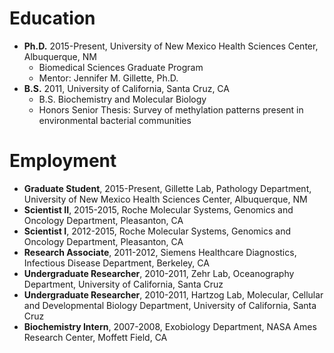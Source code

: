 # Education
* **Ph.D.** 2015-Present, University of New Mexico Health Sciences Center, Albuquerque, NM
  - Biomedical Sciences Graduate Program
  - Mentor: Jennifer M. Gillette, Ph.D. 
* **B.S.** 2011, University of California, Santa Cruz, CA
  - B.S. Biochemistry and Molecular Biology
  - Honors Senior Thesis: Survey of methylation patterns present in environmental bacterial communities

# Employment

* **Graduate Student**, 2015-Present, Gillette Lab, Pathology Department, University of New Mexico Health Sciences Center, Albuquerque, NM
* **Scientist II**, 2015-2015, Roche Molecular Systems, Genomics and Oncology Department, Pleasanton, CA
* **Scientist I**, 2012-2015, Roche Molecular Systems, Genomics and Oncology Department, Pleasanton, CA
* **Research Associate**, 2011-2012, Siemens Healthcare Diagnostics, Infectious Disease Department, Berkeley, CA
* **Undergraduate Researcher**, 2010-2011, Zehr Lab, Oceanography Department, University of California, Santa Cruz
* **Undergraduate Researcher**, 2010-2011, Hartzog Lab, Molecular, Cellular and Developmental Biology Department, University of California, Santa Cruz
* **Biochemistry Intern**, 2007-2008, Exobiology Department, NASA Ames Research Center, Moffett Field, CA
